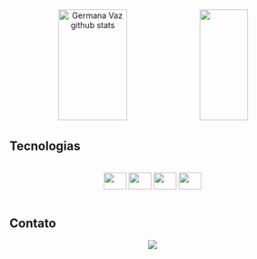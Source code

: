 
##

<div align="center">  
  <img width="49%" height="195px" src="https://github-readme-stats.vercel.app/api?username=germanavaz&show_icons=true&count_private=true&hide_border=true&title_color=5a7f7e&icon_color=5a7f7e&text_color=c9d1d9&bg_color=0d1117" alt="Germana Vaz github stats" /> 
  <img width="41%" height="195px" src="https://github-readme-stats.vercel.app/api/top-langs/?username=germanavaz&layout=compact&hide_border=true&title_color=5a7f7e&text_color=5a7f7e&bg_color=0d1117" />
</div>

## Tecnologias

<div align="center" style="display: inline_block"><br>
  <img align="center" height="30" width="40" src="https://cdn.jsdelivr.net/gh/devicons/devicon/icons/java/java-plain.svg">
  <img align="center" height="30" width="40" src="https://cdn.jsdelivr.net/gh/devicons/devicon/icons/spring/spring-original.svg">
  <img align="center" height="30" width="40" src="https://cdn.jsdelivr.net/gh/devicons/devicon/icons/mysql/mysql-original.svg">
  <img align="center" height="30" width="40" src="https://cdn.jsdelivr.net/gh/devicons/devicon/icons/git/git-original.svg">
</div><br>

## Contato

<div align="center">
  <a href="https://www.linkedin.com/in/germana-vaz/" target="_blank"><img src="https://img.shields.io/badge/-LinkedIn-%230077B5?style=for-the-badge&logo=linkedin&logoColor=white" target="_blank"></a> 

</div>

